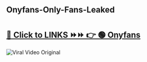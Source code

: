 
 ## Onyfans-Only-Fans-Leaked

# <h2><a href="https://clipsfans.com/Onyfans&ref=git">🔗 Click to LINKS ⏩⏩ 👉 🟢 Onyfans </a></h2>

<a href="https://clipsfans.com/Onyfans&ref=git" rel="nofollow" data-target="animated-image.originalLink"><img src="https://i.ibb.co.com/xMMVF88/686577567.gif" alt="Viral Video Original" style="max-width: 100%; display: inline-block;" data-target="animated-image.originalImage"></a>
